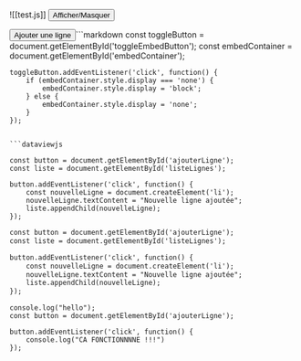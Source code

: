 
![[test.js]]
<button id="toggleButton" onclick="toggleEmbed()">Afficher/Masquer</button>


<button id="ajouterLigne">Ajouter une ligne</button>```markdown
const toggleButton = document.getElementById('toggleEmbedButton');
    const embedContainer = document.getElementById('embedContainer');

    toggleButton.addEventListener('click', function() {
        if (embedContainer.style.display === 'none') {
            embedContainer.style.display = 'block';
        } else {
            embedContainer.style.display = 'none';
        }
    });
```

```dataviewjs

const button = document.getElementById('ajouterLigne');
const liste = document.getElementById('listeLignes');

button.addEventListener('click', function() {
    const nouvelleLigne = document.createElement('li');
    nouvelleLigne.textContent = "Nouvelle ligne ajoutée";
    liste.appendChild(nouvelleLigne);
});
```
```markdown
const button = document.getElementById('ajouterLigne');
const liste = document.getElementById('listeLignes');

button.addEventListener('click', function() {
    const nouvelleLigne = document.createElement('li');
    nouvelleLigne.textContent = "Nouvelle ligne ajoutée";
    liste.appendChild(nouvelleLigne);
});
```

```dataviewjs
console.log("hello");
const button = document.getElementById('ajouterLigne');

button.addEventListener('click', function() {
    console.log("CA FONCTIONNNNE !!!")
});

```
